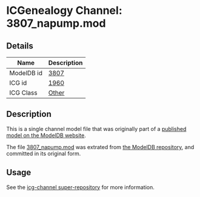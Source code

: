 # ICGenealogy Channel: 3807\_napump.mod

## Details

Name | Description
---- | -----------
ModelDB id | [3807](http://senselab.med.yale.edu/ModelDB/ShowModel.cshtml?model=3807)
ICG id | [1960](http://icg.neurotheory.ox.ac.uk/channels/other/1960)
ICG Class | [Other](http://icg.neurotheory.ox.ac.uk/channels/other)

## Description

This is a single channel model file that was originally part of a [published model on the ModelDB website](http://senselab.med.yale.edu/mModelDB/ShowModel.cshtml?model=3807).

The file [3807\_napump.mod](3807_napump.mod) was extrated from [the ModelDB repository](http://senselab.med.yale.edu/ModelDB/ShowModel.cshtml?model=3807), and committed in its original form.

## Usage

See the [icg-channel super-repository](https://github.com/icgenealogy/icg-channels) for more information.
